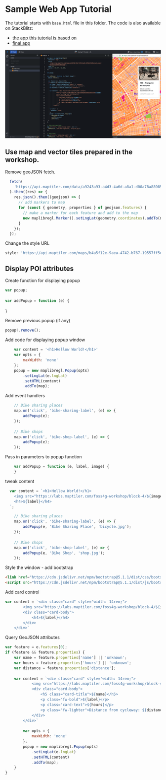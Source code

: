 # Sample Web App Tutorial

The tutorial starts with `base.html` file in this folder.
The code is also available on StackBlitz:

- [the app this tutorial is based on](https://stackblitz.com/edit/web-platform-fhrzas?file=script.js)
- [final app](https://stackblitz.com/edit/web-platform-4zuep7?file=script.js)

![web app source code](stackblitz.png "Source Code")

## Use map and vector tiles prepared in the workshop.

Remove geoJSON fetch.

```js
  fetch(
    'https://api.maptiler.com/data/a9243a93-a4d3-4a6d-a8a1-d00a78a88985/features.json?key=XorxtpkRV4o7B7Ssqzg6'
  ).then((res) => {
    res.json().then((geojson) => {
      // add markers to map
      for (const { geometry, properties } of geojson.features) {
        // make a marker for each feature and add to the map
        new maplibregl.Marker().setLngLat(geometry.coordinates).addTo(map);
      }
    });
  });
```

Change the style URL

```js
style: 'https://api.maptiler.com/maps/b4a5f12e-9aea-4742-b767-19557ff5d0d2/style.json?key=XorxtpkRV4o7B7Ssqzg6'
```

## Display POI attributes

Create function for displaying popup

```js
var popup;

var addPopup = function (e) {

}
```

Remove previous popup (if any)

```js
popup?.remove();
```

Add code for displaying popup window

```js
    var content = '<h1>Hellow World!</h1>'
    var opts = {
        maxWidth: 'none'
    };
    popup = new maplibregl.Popup(opts)
        .setLngLat(e.lngLat)
        .setHTML(content)
        .addTo(map);
```

Add event handlers

```js
    // Bike sharing places
    map.on('click', 'bike-sharing-label', (e) => {
        addPopup(e);
    });

    // Bike shops
    map.on('click', 'bike-shop-label', (e) => {
        addPopup(e);
    });
```

Pass in parameters to popup function

```js
    var addPopup = function (e, label, image) {
    }
```

tweak content

```js
  var content = `<h1>Hellow World!</h1>
    <img src="https://labs.maptiler.com/foss4g-workshop/block-4/${image}" />
    <h4>${label}</h4>
  `;
```

```js
    // Bike sharing places
    map.on('click', 'bike-sharing-label', (e) => {
        addPopup(e, 'Bike Sharing Place', 'bicycle.jpg');
    });

    // Bike shops
    map.on('click', 'bike-shop-label', (e) => {
        addPopup(e, 'Bike Shop', 'shop.jpg');
    });
```

Style the window - add bootstrap

```html
<link href="https://cdn.jsdelivr.net/npm/bootstrap@5.1.1/dist/css/bootstrap.min.css" rel="stylesheet" />
<script src="https://cdn.jsdelivr.net/npm/bootstrap@5.1.1/dist/js/bootstrap.bundle.min.js"></script>
```

Add card control

```js
var content = `<div class="card" style="width: 14rem;">
        <img src="https://labs.maptiler.com/foss4g-workshop/block-4/${image}" class="card-img-top" alt="bicycle">
        <div class="card-body">
            <h4>${label}</h4>
        </div>
    </div>`
```

Query GeoJSON attributes

```js
var feature = e.features[0];
if (feature && feature.properties) {
    var name = feature.properties['name'] || 'unknown';
    var hours = feature.properties['hours'] || 'unknown';
    var distance = feature.properties['distance'];

    var content = `<div class="card" style="width: 14rem;">
            <img src="https://labs.maptiler.com/foss4g-workshop/block-4/${image}" class="card-img-top" alt="bicycle">
            <div class="card-body">
                <h5 class="card-title">${name}</h5>
                <p class="fw-bold">${label}</p>
                <p class="card-text">${hours}</p>
                <p class="fw-lighter">Distance from cycleway: ${distance} m</p>
            </div>
        </div>`

        var opts = {
            maxWidth: 'none'
        };
        popup = new maplibregl.Popup(opts)
            .setLngLat(e.lngLat)
            .setHTML(content)
            .addTo(map);
    }
}        
```

